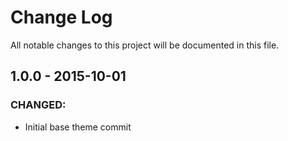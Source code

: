 # Change Log
All notable changes to this project will be documented in this file.

## 1.0.0 - 2015-10-01
### CHANGED:
- Initial base theme commit
